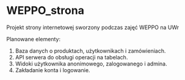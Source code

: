 # WEPPO_strona
Projekt strony internetowej sworzony podczas zajęć WEPPO na UWr

Planowane elementy:
1. Baza danych o produktach, użytkownikach i zamówieniach.
2. API serwera do obsługi operacji na tabelach.
3. Widoki użytkownika anonimowego, zalogowanego i admina.
4. Zakładanie konta i logowanie.
